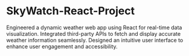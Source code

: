 # SkyWatch-React-Project
Engineered a dynamic weather web app using React for real-time data visualization.  Integrated third-party APIs to fetch and display accurate weather information seamlessly.  Designed an intuitive user interface to enhance user engagement and accessibility.
